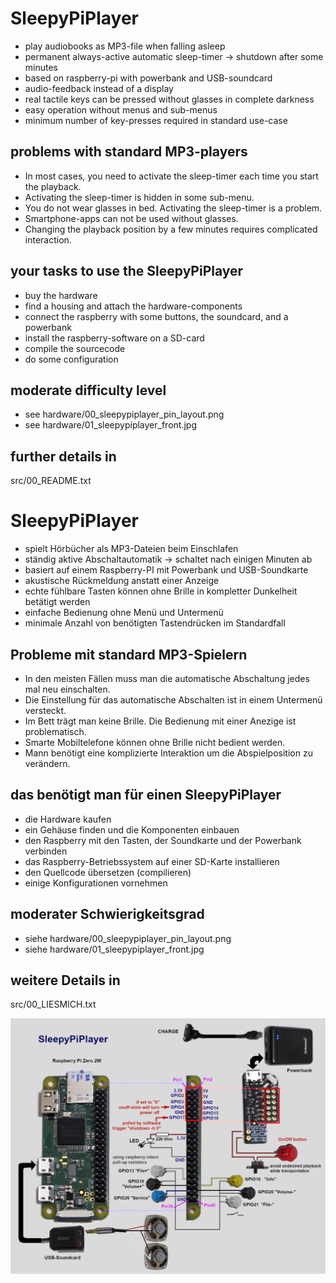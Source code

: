 ﻿
# SleepyPiPlayer

* play audiobooks as MP3-file when falling asleep
* permanent always-active automatic sleep-timer -> shutdown after some minutes
* based on raspberry-pi with powerbank and USB-soundcard
* audio-feedback instead of a display
* real tactile keys can be pressed without glasses in complete darkness
* easy operation without menus and sub-menus
* minimum number of key-presses required in standard use-case

## problems with standard MP3-players

* In most cases, you need to activate the sleep-timer each time you start the playback.
* Activating the sleep-timer is hidden in some sub-menu.
* You do not wear glasses in bed. Activating the sleep-timer is a problem.
* Smartphone-apps can not be used without glasses.
* Changing the playback position by a few minutes requires complicated interaction.

## your tasks to use the SleepyPiPlayer

* buy the hardware
* find a housing and attach the hardware-components
* connect the raspberry with some buttons, the soundcard, and a powerbank
* install the raspberry-software on a SD-card
* compile the sourcecode
* do some configuration

## moderate difficulty level

* see hardware/00_sleepypiplayer_pin_layout.png
* see hardware/01_sleepypiplayer_front.jpg


## further details in
src/00_README.txt


# SleepyPiPlayer

* spielt Hörbücher als MP3-Dateien beim Einschlafen
* ständig aktive Abschaltautomatik -> schaltet nach einigen Minuten ab
* basiert auf einem Raspberry-PI mit Powerbank und USB-Soundkarte
* akustische Rückmeldung anstatt einer Anzeige
* echte fühlbare Tasten können ohne Brille in kompletter Dunkelheit betätigt werden
* einfache Bedienung ohne Menü und Untermenü
* minimale Anzahl von benötigten Tastendrücken im Standardfall

## Probleme mit standard MP3-Spielern

* In den meisten Fällen muss man die automatische Abschaltung jedes mal neu einschalten.
* Die Einstellung für das automatische Abschalten ist in einem Untermenü versteckt.
* Im Bett trägt man keine Brille. Die Bedienung mit einer Anezige ist problematisch.
* Smarte Mobiltelefone können ohne Brille nicht bedient werden.
* Mann benötigt eine komplizierte Interaktion um die Abspielposition zu verändern.

## das benötigt man für einen SleepyPiPlayer

* die Hardware kaufen
* ein Gehäuse finden und die Komponenten einbauen
* den Raspberry mit den Tasten, der Soundkarte und der Powerbank verbinden
* das Raspberry-Betriebssystem auf einer SD-Karte installieren
* den Quellcode übersetzen (compilieren)
* einige Konfigurationen vornehmen

## moderater Schwierigkeitsgrad

* siehe hardware/00_sleepypiplayer_pin_layout.png
* siehe hardware/01_sleepypiplayer_front.jpg


## weitere Details in
src/00_LIESMICH.txt



![pin-layout](https://github.com/sleepypiplayer/SleepyPiPlayer/blob/main/hardware/00_sleepypiplayer_pin_layout.png?raw=true "pin-layout")
